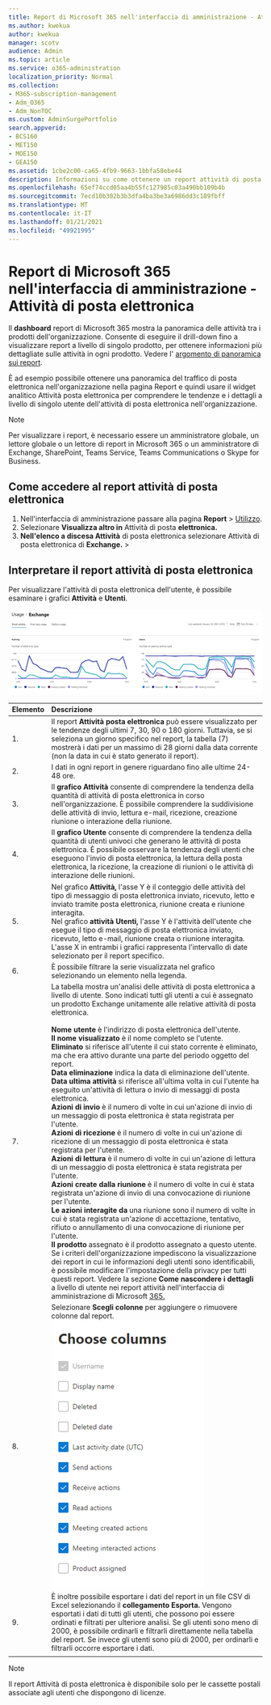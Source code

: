 ```yaml
---
title: Report di Microsoft 365 nell'interfaccia di amministrazione - Attività di posta elettronica
ms.author: kwekua
author: kwekua
manager: scotv
audience: Admin
ms.topic: article
ms.service: o365-administration
localization_priority: Normal
ms.collection:
- M365-subscription-management
- Adm_O365
- Adm_NonTOC
ms.custom: AdminSurgePortfolio
search.appverid:
- BCS160
- MET150
- MOE150
- GEA150
ms.assetid: 1cbe2c00-ca65-4fb9-9663-1bbfa58ebe44
description: Informazioni su come ottenere un report attività di posta elettronica tramite il dashboard report di Microsoft 365 nell'interfaccia di amministrazione di Microsoft 365.
ms.openlocfilehash: 65ef74ccd05aa4b55fc127985c03a490bb109b4b
ms.sourcegitcommit: 7ecd10b302b3b3dfa4ba3be3a6986dd3c189fbff
ms.translationtype: MT
ms.contentlocale: it-IT
ms.lasthandoff: 01/21/2021
ms.locfileid: "49921995"
---
```

# <a name="microsoft-365-reports-in-the-admin-center---email-activity"></a>Report di Microsoft 365 nell'interfaccia di amministrazione - Attività di posta elettronica

Il **dashboard** report di Microsoft 365 mostra la panoramica delle attività tra i prodotti dell'organizzazione. Consente di eseguire il drill-down fino a visualizzare report a livello di singolo prodotto, per ottenere informazioni più dettagliate sulle attività in ogni prodotto. Vedere l' [argomento di panoramica sui report](activity-reports.md).
  
È ad esempio possibile ottenere una panoramica del traffico di posta elettronica nell'organizzazione nella pagina Report e quindi usare il widget analitico Attività posta elettronica per comprendere le tendenze e i dettagli a livello di singolo utente dell'attività di posta elettronica nell'organizzazione.
  
> [!NOTE]
> Per visualizzare i report, è necessario essere un amministratore globale, un lettore globale o un lettore di report in Microsoft 365 o un amministratore di Exchange, SharePoint, Teams Service, Teams Communications o Skype for Business. 

## <a name="how-to-get-to-the-email-activity-report"></a>Come accedere al report attività di posta elettronica

1. Nell'interfaccia di amministrazione passare alla pagina **Report** \> <a href="https://go.microsoft.com/fwlink/p/?linkid=2074756" target="_blank">Utilizzo</a>.
2. Selezionare **Visualizza altro in** Attività di posta **elettronica.** 
3. **Nell'elenco a discesa Attività** di posta elettronica selezionare Attività di posta elettronica di **Exchange.** \> 
  
## <a name="interpret-the-email-activity-report"></a>Interpretare il report attività di posta elettronica

Per visualizzare l'attività di posta elettronica dell'utente, è possibile esaminare i grafici **Attività** e **Utenti**. 
  
![Report attività di posta elettronica](../../media/5eb1d9e9-8106-4843-acb7-c0238c0da816.png)
  
|Elemento|Descrizione|
|:-----|:-----|
|1.  <br/> |Il report **Attività posta elettronica** può essere visualizzato per le tendenze degli ultimi 7, 30, 90 o 180 giorni. Tuttavia, se si seleziona un giorno specifico nel report, la tabella (7) mostrerà i dati per un massimo di 28 giorni dalla data corrente (non la data in cui è stato generato il report).  <br/> |
|2.  <br/> |I dati in ogni report in genere riguardano fino alle ultime 24-48 ore.  <br/> |
|3.  <br/> |Il **grafico Attività** consente di comprendere la tendenza della quantità di attività di posta elettronica in corso nell'organizzazione. È possibile comprendere la suddivisione delle attività di invio, lettura e-mail, ricezione, creazione riunione o interazione della riunione.  <br/> |
|4.  <br/> |Il **grafico Utente** consente di comprendere la tendenza della quantità di utenti univoci che generano le attività di posta elettronica. È possibile osservare la tendenza degli utenti che eseguono l'invio di posta elettronica, la lettura della posta elettronica, la ricezione, la creazione di riunioni o le attività di interazione delle riunioni.  <br/> |
|5.  <br/> | Nel grafico **Attività,** l'asse Y è il conteggio delle attività del tipo di messaggio di posta elettronica inviato, ricevuto, letto e inviato tramite posta elettronica, riunione creata e riunione interagita.  <br/>  Nel grafico **attività Utenti,** l'asse Y è l'attività dell'utente che esegue il tipo di messaggio di posta elettronica inviato, ricevuto, letto e-mail, riunione creata o riunione interagita.  <br/>  L'asse X in entrambi i grafici rappresenta l'intervallo di date selezionato per il report specifico.  <br/> |
|6.  <br/> |È possibile filtrare la serie visualizzata nel grafico selezionando un elemento nella legenda.  <br/> |
|7.  <br/> | La tabella mostra un'analisi delle attività di posta elettronica a livello di utente. Sono indicati tutti gli utenti a cui è assegnato un prodotto Exchange unitamente alle relative attività di posta elettronica. <br/> <br/> **Nome utente** è l'indirizzo di posta elettronica dell'utente.  <br/> **Il nome visualizzato** è il nome completo se l'utente.  <br/> **Eliminato** si riferisce all'utente il cui stato corrente è eliminato, ma che era attivo durante una parte del periodo oggetto del report.  <br/> **Data eliminazione** indica la data di eliminazione dell'utente.  <br/> **Data ultima attività** si riferisce all'ultima volta in cui l'utente ha eseguito un'attività di lettura o invio di messaggi di posta elettronica.  <br/> **Azioni di invio** è il numero di volte in cui un'azione di invio di un messaggio di posta elettronica è stata registrata per l'utente.  <br/> **Azioni di ricezione** è il numero di volte in cui un'azione di ricezione di un messaggio di posta elettronica è stata registrata per l'utente.  <br/> **Azioni di lettura** è il numero di volte in cui un'azione di lettura di un messaggio di posta elettronica è stata registrata per l'utente.  <br/> **Azioni create dalla riunione** è il numero di volte in cui è stata registrata un'azione di invio di una convocazione di riunione per l'utente.  <br/> **Le azioni interagite da** una riunione sono il numero di volte in cui è stata registrata un'azione di accettazione, tentativo, rifiuto o annullamento di una convocazione di riunione per l'utente.  <br/> **Il prodotto** assegnato è il prodotto assegnato a questo utente.  <br/>  Se i criteri dell'organizzazione impediscono la visualizzazione dei report in cui le informazioni degli utenti sono identificabili, è possibile modificare l'impostazione della privacy per tutti questi report. Vedere la sezione **Come nascondere i dettagli** a livello di utente nei report attività nell'interfaccia di amministrazione di Microsoft [365.](activity-reports.md)  <br/> |
|8.  <br/> |Selezionare **Scegli colonne** per aggiungere o rimuovere colonne dal report.  <br/> ![Report attività di posta elettronica - scegliere le colonne](../../media/80ffa0ad-61c5-4a6f-8a1d-5f6730ff7da9.png)|
|9.  <br/> |È inoltre possibile esportare i dati del report in un file CSV di Excel selezionando il **collegamento Esporta.** Vengono esportati i dati di tutti gli utenti, che possono poi essere ordinati e filtrati per ulteriore analisi. Se gli utenti sono meno di 2000, è possibile ordinarli e filtrarli direttamente nella tabella del report. Se invece gli utenti sono più di 2000, per ordinarli e filtrarli occorre esportare i dati.  <br/> |
|||
   
> [!NOTE]
> Il report Attività di posta elettronica è disponibile solo per le cassette postali associate agli utenti che dispongono di licenze.
